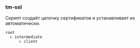 ### tm-ssl
Скрипт создаёт цепочку сертификатов и устанавливает их автоматически.
```
root
  ∟ intermediate
      ∟ client
```
